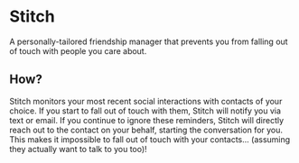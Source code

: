 # Stitch
A personally-tailored friendship manager that prevents you from falling out of touch with people you care about.

How?
----

Stitch monitors your most recent social interactions with contacts of your choice. If you start to fall out of touch with them, Stitch will notify you via text or email. If you continue to ignore these reminders, Stitch will directly reach out to the contact on your behalf, starting the conversation for you. This makes it impossible to fall out of touch with your contacts... (assuming they actually want to talk to you too)!
